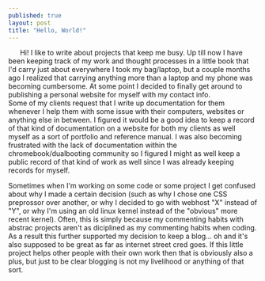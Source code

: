 ```yaml
---
published: true
layout: post
title: "Hello, World!"
---
```


&nbsp;&nbsp;&nbsp;&nbsp;&nbsp;&nbsp;Hi! I like to write about projects that keep me busy. Up till now I have been keeping track of my work and thought processes in a little book that I'd carry just about everywhere I took my bag/laptop, but a couple months ago I realized that carrying anything more than a laptop and my phone was becoming cumbersome. At some point I decided to finally get around to publishing a personal website for myself with my contact info.  
Some of my clients request that I write up documentation for them whenever I help them with some issue with their computers, websites or anything else in between. I figured it would be a good idea to keep a record of that kind of documentation on a website for both my clients as well myself as a sort of portfolio and reference manual. I was also becoming frustrated with the lack of documentation within the chromebook/dualbooting community so I figured I might as well keep a public record of that kind of work as well since I was already keeping records for myself.


Sometimes when I'm working on some code or some project I get confused about why I made a certain decision (such as why I chose one CSS preprossor over another, or why I decided to go with webhost "X" instead of "Y", or why I'm using an old linux kernel instead of the "obvious" more recent kernel). Often, this is simply because my commenting habits with abstrac projects aren't as diciplined as my commenting habits when coding. As a result this further supported my decision to keep a blog... oh and it's also supposed to be great as far as internet street cred goes. If this little project helps other people with their own work then that is obviously also a plus, but just to be clear blogging is not my livelihood or anything of that sort. 